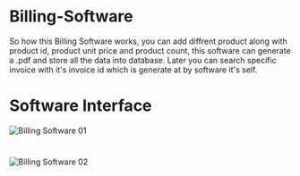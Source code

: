 # Billing-Software
So how this Billing Software works, you can add diffrent product along with product id, product unit price and product count, this software can generate a .pdf and store all the data into database. Later you can search specific invoice with it's invoice id which is generate at by software it's self. 

# Software Interface
![Billing Software 01](https://user-images.githubusercontent.com/58221994/200482756-e3b4ddd4-ca1a-44d5-a05e-c10c0a8a3198.png)
#
![Billing Software 02](https://user-images.githubusercontent.com/58221994/200482955-fbf728ab-a6b0-43aa-91dd-9d86dea52620.png)
